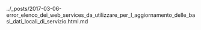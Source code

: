 ../_posts/2017-03-06-error_elenco_dei_web_services_da_utilizzare_per_l_aggiornamento_delle_basi_dati_locali_di_servizio.html.md